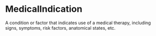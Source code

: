 # MedicalIndication

A condition or factor that indicates use of a medical therapy, including signs, symptoms, risk factors, anatomical states, etc.
